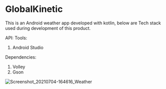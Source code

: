 
# GlobalKinetic
This is an Android weather app developed with kotlin, below are Tech stack used during development of this product.

API: 
Tools:
1. Android Studio

Dependencies:
1. Volley
2. Gson

![Screenshot_20210704-164616_Weather](https://user-images.githubusercontent.com/50228796/124389468-83b27980-dce7-11eb-870b-977632439f8f.jpg)
